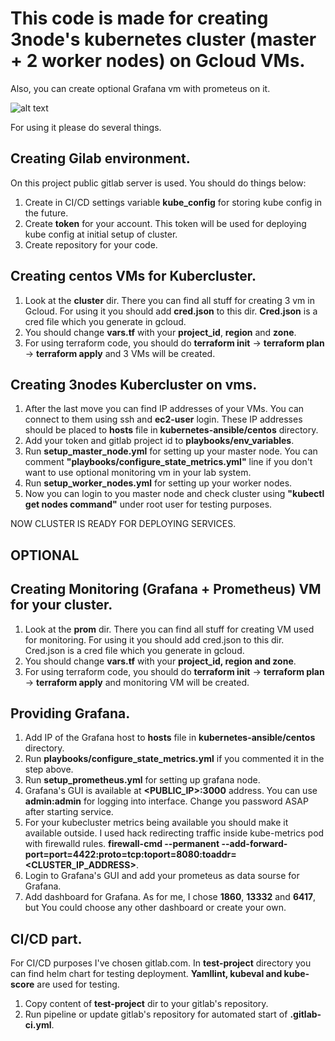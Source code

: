 # This code is made for creating 3node's kubernetes cluster (master + 2 worker nodes) on Gcloud VMs.
Also, you can create optional Grafana vm with prometeus on it.

![alt text](https://user-images.githubusercontent.com/11440569/116749307-6c19f480-aa09-11eb-8cdc-1e53f89b70c3.png)


For using it please do several things.

## Creating Gilab environment.

On this project public gitlab server is used. You should do things below:
1. Create in CI/CD settings variable **kube_config** for storing kube config in the future.
2. Create **token** for your account. This token will be used  for deploying kube config at initial setup of cluster.
3. Create repository for your code.



## Creating centos VMs for Kubercluster.
1. Look at the **cluster** dir. There you can find all stuff for creating 3 vm in Gcloud. For using it you should add **cred.json** to this dir. **Cred.json** is a cred file which you generate in gcloud. 
2. You should change **vars.tf** with your **project_id**, **region** and **zone**.
3. For using terraform code, you should do **terraform init** -> **terraform plan** -> **terraform apply** and 3 VMs will be created.



## Creating 3nodes Kubercluster on vms.
1. After the last move you can find IP addresses of your VMs. You can connect to them using ssh and **ec2-user** login. These IP addresses should be placed to **hosts** file in **kubernetes-ansible/centos** directory.
2. Add your token and gitlab project id to **playbooks/env_variables**.
3. Run **setup_master_node.yml** for setting up your master node. You can comment **"playbooks/configure_state_metrics.yml"** line if you don't want to use optional monitoring vm in your lab system.
4. Run **setup_worker_nodes.yml** for setting up your worker nodes.
5. Now you can login to you master node and check cluster using **"kubectl get nodes command"** under root user for testing purposes.


NOW CLUSTER IS READY FOR DEPLOYING SERVICES.

## OPTIONAL

## Creating Monitoring (Grafana + Prometheus) VM for your cluster.
1.  Look at the **prom** dir. There you can find all stuff for creating VM used for monitoring. For using it you should add cred.json to this dir. Cred.json is a cred file which you generate in gcloud. 
2. You should change **vars.tf** with your **project_id, region and zone**.
3. For using terraform code, you should do **terraform init** -> **terraform plan** -> **terraform apply** and monitoring VM will be created.


## Providing Grafana.

1. Add IP of the Grafana host to **hosts** file in **kubernetes-ansible/centos** directory.
2. Run **playbooks/configure_state_metrics.yml** if you commented it in the step above. 
3. Run **setup_prometheus.yml** for setting up grafana node.
4. Grafana's GUI is available at **<PUBLIC_IP>:3000** address. You can use **admin:admin** for logging into interface. Change you password ASAP after starting service.
5. For your kubecluster metrics being available you should make it available outside. I used hack redirecting traffic inside kube-metrics pod with firewalld rules. **firewall-cmd --permanent  --add-forward-port=port=4422:proto=tcp:toport=8080:toaddr=<CLUSTER_IP_ADDRESS>**.
6. Login to Grafana's GUI and add your prometeus as data sourse for Grafana.
7. Add dashboard for Grafana. As for me, I chose **1860**, **13332** and **6417**, but You could choose any other dashboard or create your own.


## CI/CD part.

For CI/CD purposes I've chosen gitlab.com. In **test-project** directory you can find helm chart for testing deployment. **Yamllint, kubeval and kube-score** are used for testing.
1. Copy content of **test-project** dir to your gitlab's repository.
2. Run pipeline or update gitlab's repository for automated start of **.gitlab-ci.yml**.
